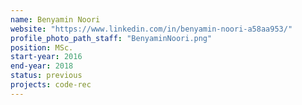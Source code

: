 ```yaml
---
name: Benyamin Noori
website: "https://www.linkedin.com/in/benyamin-noori-a58aa953/"
profile_photo_path_staff: "BenyaminNoori.png"
position: MSc.
start-year: 2016
end-year: 2018
status: previous
projects: code-rec
---
```

